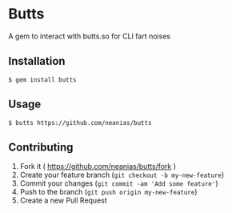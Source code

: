 # Butts

A gem to interact with butts.so for CLI fart noises

## Installation

    $ gem install butts

## Usage

    $ butts https://github.com/neanias/butts

## Contributing

1. Fork it ( https://github.com/neanias/butts/fork )
2. Create your feature branch (`git checkout -b my-new-feature`)
3. Commit your changes (`git commit -am 'Add some feature'`)
4. Push to the branch (`git push origin my-new-feature`)
5. Create a new Pull Request
